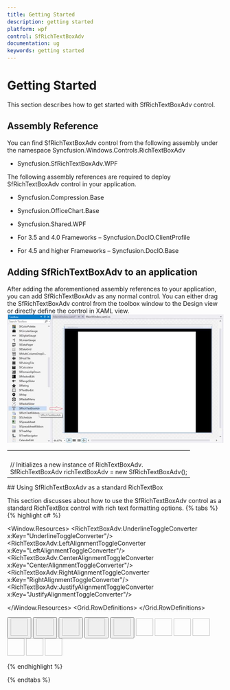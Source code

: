 ```yaml
---
title: Getting Started
description: getting started
platform: wpf
control: SfRichTextBoxAdv
documentation: ug
keywords: getting started
---
```

# Getting Started

This section describes how to get started with SfRichTextBoxAdv control.
## Assembly Reference

You can find SfRichTextBoxAdv control from the following assembly under the namespace Syncfusion.Windows.Controls.RichTextBoxAdv
* Syncfusion.SfRichTextBoxAdv.WPF


The following assembly references are required to deploy SfRichTextBoxAdv control in your application.
* Syncfusion.Compression.Base

* Syncfusion.OfficeChart.Base

* Syncfusion.Shared.WPF

* For 3.5 and 4.0 Frameworks – Syncfusion.DocIO.ClientProfile

* For 4.5 and higher Frameworks – Syncfusion.DocIO.Base

## Adding SfRichTextBoxAdv to an application


After adding the aforementioned assembly references to your application, you can add SfRichTextBoxAdv as any normal control.
You can either drag the SfRichTextBoxAdv control from the toolbox window to the Design view or directly define the control in XAML view.
![](Getting-Started_images/Getting-Started_img1.jpeg)

<table>
<tr>
<td colspan=1 rowspan=1>
<RichTextBoxAdv:SfRichTextBoxAdv x:Name="richTextBoxAdv" xmlns:RichTextBoxAdv="clr-namespace:Syncfusion.Windows.Controls.RichTextBoxAdv;assembly=Syncfusion.SfRichTextBoxAdv.Wpf" /><br/></td></tr>
<tr>
<td colspan=1 rowspan=1>
// Initializes a new instance of RichTextBoxAdv.<br/>SfRichTextBoxAdv richTextBoxAdv = new SfRichTextBoxAdv();<br/></td></tr>
</table>
## Using SfRichTextBoxAdv as a standard RichTextBox

This section discusses about how to use the SfRichTextBoxAdv control as a standard RichTextBox control with rich text formatting options.
{% tabs %}
{% highlight c# %}
<Window x:Class="Sample.MainWindow"
xmlns="http://schemas.microsoft.com/winfx/2006/xaml/presentation"
xmlns:x="http://schemas.microsoft.com/winfx/2006/xaml"  
xmlns:RichTextBoxAdv="clr-namespace:Syncfusion.Windows.Controls.RichTextBoxAdv;assembly=Syncfusion.SfRichTextBoxAdv.Wpf">


<Window.Resources>
<RichTextBoxAdv:UnderlineToggleConverter x:Key="UnderlineToggleConverter"/>
<RichTextBoxAdv:LeftAlignmentToggleConverter x:Key="LeftAlignmentToggleConverter"/>
<RichTextBoxAdv:CenterAlignmentToggleConverter x:Key="CenterAlignmentToggleConverter"/>
<RichTextBoxAdv:RightAlignmentToggleConverter x:Key="RightAlignmentToggleConverter"/>
<RichTextBoxAdv:JustifyAlignmentToggleConverter x:Key="JustifyAlignmentToggleConverter"/>
<Style TargetType="Button">
<Setter Property="Background" Value="Transparent" />
<Setter Property="Margin" Value="12 4"/>
</Style>
<Style TargetType="ToggleButton">
<Setter Property="Background" Value="Transparent" />
<Setter Property="Margin" Value="12 4"/>
</Style>
</Window.Resources>
<Grid Background="#F1F1F1">
<Grid.RowDefinitions>
<RowDefinition Height="Auto"/>
<RowDefinition Height="*"/>
</Grid.RowDefinitions>
<Grid>
<!-- Defines the data context as RichTextBoxAdv -->
<StackPanel Orientation="Horizontal" DataContext="{Binding ElementName=richTextBoxAdv}">
<!-- UI option to perform Undo/Redo using command binding -->
<StackPanel Orientation="Horizontal">
<Button Command="RichTextBoxAdv:SfRichTextBoxAdv.UndoCommand" CommandTarget="{Binding ElementName=richTextBoxAdv}" Focusable="False">
<Image Source="/Images/Undo.png" Height="40" Width="40" />
</Button>
<Button Command="RichTextBoxAdv:SfRichTextBoxAdv.RedoCommand" CommandTarget="{Binding ElementName=richTextBoxAdv}" Focusable="False">
<Image Source="/Images/Redo.png" Height="40" Width="40" />
</Button>
</StackPanel>
<!-- UI option to perform Clipboard operations using command binding -->
<Border Width="2" Height="46" Background="#1F1F1F"/>
<StackPanel Orientation="Horizontal">
<Button Command="RichTextBoxAdv:SfRichTextBoxAdv.CutCommand" CommandTarget="{Binding ElementName=richTextBoxAdv}" Focusable="False">
<Image Source="/Images/Cut.png" Height="40" Width="40" />
</Button>
<Button Command="RichTextBoxAdv:SfRichTextBoxAdv.CopyCommand" CommandTarget="{Binding ElementName=richTextBoxAdv}" Focusable="False">
<Image Source="/Images/Copy.png" Height="40" Width="40" />
</Button>
<Button Command="RichTextBoxAdv:SfRichTextBoxAdv.PasteCommand" CommandTarget="{Binding ElementName=richTextBoxAdv}" Focusable="False">
<Image Source="/Images/Paste.png" Height="40" Width="40" />
</Button>
</StackPanel>
<!-- UI option to apply character formatting using property binding -->
<Border Width="2" Height="46" Background="#1F1F1F"/>
<StackPanel Orientation="Horizontal">
<ToggleButton IsChecked="{Binding Selection.CharacterFormat.Bold}" Focusable="False">
<Image Source="/Images/Bold.png" Height="40" Width="40" />
</ToggleButton>
<ToggleButton IsChecked="{Binding Selection.CharacterFormat.Italic}" Focusable="False">
<Image Source="/Images/Italic.png" Height="40" Width="40" />
</ToggleButton>
<ToggleButton IsChecked="{Binding Selection.CharacterFormat.Underline, Converter={StaticResource UnderlineToggleConverter}}" Focusable="False">
<Image Source="/Images/Underline.png" Height="40" Width="40" />
</ToggleButton>
</StackPanel>
<Border Width="2" Height="46" Background="#1F1F1F"/>
<!-- UI option to apply paragraph formatting using property binding -->
<StackPanel Orientation="Horizontal">
<ToggleButton IsChecked="{Binding Selection.ParagraphFormat.TextAlignment, Converter={StaticResource LeftAlignmentToggleConverter}}" Focusable="False">
<Image Source="/Images/Left.png" Height="40" Width="40" />
</ToggleButton>
<ToggleButton IsChecked="{Binding Selection.ParagraphFormat.TextAlignment, Converter={StaticResource CenterAlignmentToggleConverter}}" Focusable="False">
<Image Source="/Images/Center.png" Height="40" Width="40" />
</ToggleButton>
<ToggleButton IsChecked="{Binding Selection.ParagraphFormat.TextAlignment, Converter={StaticResource RightAlignmentToggleConverter}}" Focusable="False">
<Image Source="/Images/Right.png" Height="40" Width="40" />
</ToggleButton>
<ToggleButton IsChecked="{Binding Selection.ParagraphFormat.TextAlignment, Converter={StaticResource JustifyAlignmentToggleConverter}}" Focusable="False">
<Image Source="/Images/Justify.png" Height="40" Width="40" />
</ToggleButton>
</StackPanel>
</StackPanel>
</Grid>
<RichTextBoxAdv:SfRichTextBoxAdv x:Name="richTextBoxAdv" Grid.Row="1"  />
</Grid>
</Window>


{% endhighlight %}

{% endtabs %}
